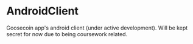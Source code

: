 # AndroidClient
Goosecoin app's android client (under active development). Will be kept secret for now due to being coursework related.
